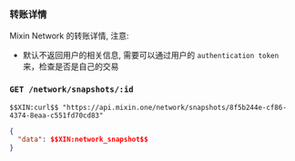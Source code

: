 ### 转账详情

Mixin Network 的转账详情, 注意:

- 默认不返回用户的相关信息, 需要可以通过用户的 `authentication token` 来，检查是否是自己的交易

### `GET /network/snapshots/:id` 

```
$$XIN:curl$$ "https://api.mixin.one/network/snapshots/8f5b244e-cf86-4374-8eaa-c551fd70cd83"
```

```json
{
  "data": $$XIN:network_snapshot$$
}
```
